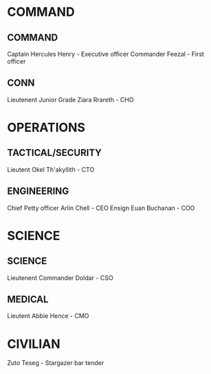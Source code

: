 # COMMAND
## COMMAND
Captain Hercules Henry - Executive officer
Commander Feezal - First officer

## CONN
Lieutenent Junior Grade Ziara Rrareth - CHO

# OPERATIONS
## TACTICAL/SECURITY
Lieutent Okel Th'akyllith - CTO

## ENGINEERING

Chief Petty officer Arlin Chell - CEO
Ensign Euan Buchanan - COO

# SCIENCE
## SCIENCE
Lieutenent Commander Doldar - CSO

## MEDICAL
Lieutent Abbie Hence - CMO

# CIVILIAN
Zuto Teseg - Stargazer bar tender


